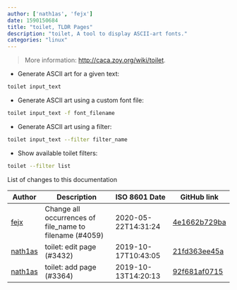 ```yaml
---
author: ['nath1as', 'fejx']
date: 1590150684
title: "toilet, TLDR Pages"
description: "toilet, A tool to display ASCII-art fonts."
categories: "linux"
---
```

> More information: <http://caca.zoy.org/wiki/toilet>.

- Generate ASCII art for a given text:

```bash
toilet input_text
```

- Generate ASCII art using a custom font file:

```bash
toilet input_text -f font_filename
```

- Generate ASCII art using a filter:

```bash
toilet input_text --filter filter_name
```

- Show available toilet filters:

```bash
toilet --filter list 
```
List of changes to this documentation


Author | Description | ISO 8601 Date | GitHub link
------|-----|-----|-----
[fejx](mailto:florian.jhn@gmail.com) | Change all occurrences of file_name to filename (#4059) | 2020-05-22T14:31:24 | [4e1662b729ba](https://github.com/tldr-pages/tldr/commit/4e1662b729ba2bc23f7c12f606d41a86a613f8ea)
[nath1as](mailto:n@th1.as) | toilet: edit page (#3432) | 2019-10-17T10:43:05 | [21fd363ee45a](https://github.com/tldr-pages/tldr/commit/21fd363ee45a26bc89dd8a534c3387ed04ef31a3)
[nath1as](mailto:n@th1.as) | toilet: add page (#3364) | 2019-10-13T14:20:13 | [92f681af0715](https://github.com/tldr-pages/tldr/commit/92f681af071504bb2316d49a39b903dac819ede3)

